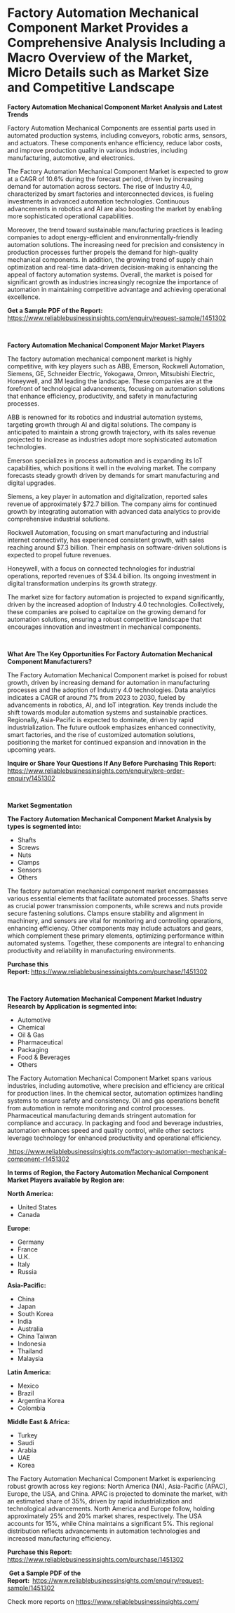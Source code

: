 <p><h1>Factory Automation Mechanical Component Market Provides a Comprehensive Analysis Including a Macro Overview of the Market, Micro Details such as Market Size and Competitive Landscape</h1></p><p><strong>Factory Automation Mechanical Component Market Analysis and Latest Trends</strong></p>
<p><p>Factory Automation Mechanical Components are essential parts used in automated production systems, including conveyors, robotic arms, sensors, and actuators. These components enhance efficiency, reduce labor costs, and improve production quality in various industries, including manufacturing, automotive, and electronics.</p><p>The Factory Automation Mechanical Component Market is expected to grow at a CAGR of 10.6% during the forecast period, driven by increasing demand for automation across sectors. The rise of Industry 4.0, characterized by smart factories and interconnected devices, is fueling investments in advanced automation technologies. Continuous advancements in robotics and AI are also boosting the market by enabling more sophisticated operational capabilities.</p><p>Moreover, the trend toward sustainable manufacturing practices is leading companies to adopt energy-efficient and environmentally-friendly automation solutions. The increasing need for precision and consistency in production processes further propels the demand for high-quality mechanical components. In addition, the growing trend of supply chain optimization and real-time data-driven decision-making is enhancing the appeal of factory automation systems. Overall, the market is poised for significant growth as industries increasingly recognize the importance of automation in maintaining competitive advantage and achieving operational excellence.</p></p>
<p><strong>Get a Sample PDF of the Report:&nbsp;</strong> <a href="https://www.reliablebusinessinsights.com/enquiry/request-sample/1451302?utm_campaign=3086&utm_medium=2&utm_source=Github&utm_content=ia&utm_term=11032025&utm_id=factory-automation-mechanical-component">https://www.reliablebusinessinsights.com/enquiry/request-sample/1451302</a></p>
<p>&nbsp;</p>
<p><strong>Factory Automation Mechanical Component Major Market Players</strong></p>
<p><p>The factory automation mechanical component market is highly competitive, with key players such as ABB, Emerson, Rockwell Automation, Siemens, GE, Schneider Electric, Yokogawa, Omron, Mitsubishi Electric, Honeywell, and 3M leading the landscape. These companies are at the forefront of technological advancements, focusing on automation solutions that enhance efficiency, productivity, and safety in manufacturing processes.</p><p>ABB is renowned for its robotics and industrial automation systems, targeting growth through AI and digital solutions. The company is anticipated to maintain a strong growth trajectory, with its sales revenue projected to increase as industries adopt more sophisticated automation technologies.</p><p>Emerson specializes in process automation and is expanding its IoT capabilities, which positions it well in the evolving market. The company forecasts steady growth driven by demands for smart manufacturing and digital upgrades.</p><p>Siemens, a key player in automation and digitalization, reported sales revenue of approximately $72.7 billion. The company aims for continued growth by integrating automation with advanced data analytics to provide comprehensive industrial solutions.</p><p>Rockwell Automation, focusing on smart manufacturing and industrial internet connectivity, has experienced consistent growth, with sales reaching around $7.3 billion. Their emphasis on software-driven solutions is expected to propel future revenues.</p><p>Honeywell, with a focus on connected technologies for industrial operations, reported revenues of $34.4 billion. Its ongoing investment in digital transformation underpins its growth strategy.</p><p>The market size for factory automation is projected to expand significantly, driven by the increased adoption of Industry 4.0 technologies. Collectively, these companies are poised to capitalize on the growing demand for automation solutions, ensuring a robust competitive landscape that encourages innovation and investment in mechanical components.</p></p>
<p>&nbsp;</p>
<p><strong>What Are The Key Opportunities For Factory Automation Mechanical Component Manufacturers?</strong></p>
<p><p>The Factory Automation Mechanical Component market is poised for robust growth, driven by increasing demand for automation in manufacturing processes and the adoption of Industry 4.0 technologies. Data analytics indicates a CAGR of around 7% from 2023 to 2030, fueled by advancements in robotics, AI, and IoT integration. Key trends include the shift towards modular automation systems and sustainable practices. Regionally, Asia-Pacific is expected to dominate, driven by rapid industrialization. The future outlook emphasizes enhanced connectivity, smart factories, and the rise of customized automation solutions, positioning the market for continued expansion and innovation in the upcoming years.</p></p>
<p><strong>Inquire or Share Your Questions If Any Before Purchasing This Report:</strong> <a href="https://www.reliablebusinessinsights.com/enquiry/pre-order-enquiry/1451302?utm_campaign=3086&utm_medium=2&utm_source=Github&utm_content=ia&utm_term=11032025&utm_id=factory-automation-mechanical-component">https://www.reliablebusinessinsights.com/enquiry/pre-order-enquiry/1451302</a></p>
<p>&nbsp;</p>
<p><strong>Market Segmentation</strong></p>
<p><strong>The Factory Automation Mechanical Component Market Analysis by types is segmented into:</strong></p>
<p><ul><li>Shafts</li><li>Screws</li><li>Nuts</li><li>Clamps</li><li>Sensors</li><li>Others</li></ul></p>
<p><p>The factory automation mechanical component market encompasses various essential elements that facilitate automated processes. Shafts serve as crucial power transmission components, while screws and nuts provide secure fastening solutions. Clamps ensure stability and alignment in machinery, and sensors are vital for monitoring and controlling operations, enhancing efficiency. Other components may include actuators and gears, which complement these primary elements, optimizing performance within automated systems. Together, these components are integral to enhancing productivity and reliability in manufacturing environments.</p></p>
<p><strong>Purchase this Report:&nbsp;</strong><a href="https://www.reliablebusinessinsights.com/purchase/1451302?utm_campaign=3086&utm_medium=2&utm_source=Github&utm_content=ia&utm_term=11032025&utm_id=factory-automation-mechanical-component">https://www.reliablebusinessinsights.com/purchase/1451302</a></p>
<p>&nbsp;</p>
<p><strong>The Factory Automation Mechanical Component Market Industry Research by Application is segmented into:</strong></p>
<p><ul><li>Automotive</li><li>Chemical</li><li>Oil & Gas</li><li>Pharmaceutical</li><li>Packaging</li><li>Food & Beverages</li><li>Others</li></ul></p>
<p><p>The Factory Automation Mechanical Component Market spans various industries, including automotive, where precision and efficiency are critical for production lines. In the chemical sector, automation optimizes handling systems to ensure safety and consistency. Oil and gas operations benefit from automation in remote monitoring and control processes. Pharmaceutical manufacturing demands stringent automation for compliance and accuracy. In packaging and food and beverage industries, automation enhances speed and quality control, while other sectors leverage technology for enhanced productivity and operational efficiency.</p></p>
<p><a href="https://www.reliablebusinessinsights.com/factory-automation-mechanical-component-r1451302?utm_campaign=3086&utm_medium=2&utm_source=Github&utm_content=ia&utm_term=11032025&utm_id=factory-automation-mechanical-component">&nbsp;https://www.reliablebusinessinsights.com/factory-automation-mechanical-component-r1451302</a></p>
<p><strong>In terms of Region, the Factory Automation Mechanical Component Market Players available by Region are:</strong></p>
<p>
    <p> <strong> North America: </strong>
        <ul>
            <li>United States</li>
            <li>Canada</li>
        </ul>
        </p> 
    <p> <strong> Europe: </strong>
        <ul>
            <li>Germany</li>
            <li>France</li>
            <li>U.K.</li>
            <li>Italy</li>
            <li>Russia</li>
        </ul>
        </p> 
    <p> <strong> Asia-Pacific: </strong>
        <ul>
            <li>China</li>
            <li>Japan</li>
            <li>South Korea</li>
            <li>India</li>
            <li>Australia</li>
            <li>China Taiwan</li>
            <li>Indonesia</li>
            <li>Thailand</li>
            <li>Malaysia</li>
        </ul>
        </p> 
    <p> <strong> Latin America: </strong>
        <ul>
            <li>Mexico</li>
            <li>Brazil</li>
            <li>Argentina Korea</li>
            <li>Colombia</li>
        </ul>
        </p> 
    <p> <strong> Middle East & Africa: </strong>
        <ul>
            <li>Turkey</li>
            <li>Saudi</li>
            <li>Arabia</li>
            <li>UAE</li>
            <li>Korea</li>
        </ul>
    </p>
    </p>
<p><p>The Factory Automation Mechanical Component Market is experiencing robust growth across key regions: North America (NA), Asia-Pacific (APAC), Europe, the USA, and China. APAC is projected to dominate the market, with an estimated share of 35%, driven by rapid industrialization and technological advancements. North America and Europe follow, holding approximately 25% and 20% market shares, respectively. The USA accounts for 15%, while China maintains a significant 5%. This regional distribution reflects advancements in automation technologies and increased manufacturing efficiency.</p></p>
<p><strong>Purchase this Report: </strong><a href="https://www.reliablebusinessinsights.com/purchase/1451302?utm_campaign=3086&utm_medium=2&utm_source=Github&utm_content=ia&utm_term=11032025&utm_id=factory-automation-mechanical-component">https://www.reliablebusinessinsights.com/purchase/1451302</a></p>
<p>&nbsp;<strong>Get a Sample PDF of the Report:&nbsp;&nbsp;</strong><a href="https://www.reliablebusinessinsights.com/enquiry/request-sample/1451302?utm_campaign=3086&utm_medium=2&utm_source=Github&utm_content=ia&utm_term=11032025&utm_id=factory-automation-mechanical-component">https://www.reliablebusinessinsights.com/enquiry/request-sample/1451302</a></p>
<p><strong></strong></p>
<p>Check more reports on <a href="https://www.reliablebusinessinsights.com/?utm_campaign=3086&utm_medium=2&utm_source=Github&utm_content=ia&utm_term=11032025&utm_id=factory-automation-mechanical-component">https://www.reliablebusinessinsights.com/</a></p>